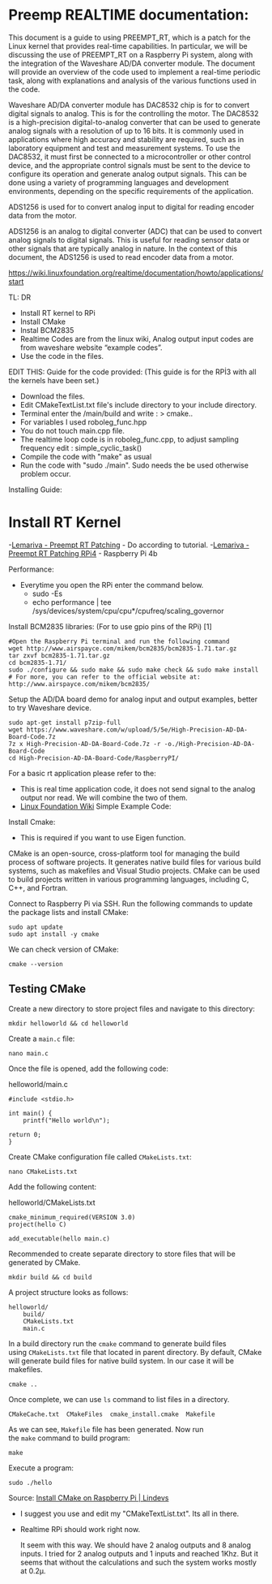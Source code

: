 # Preemp REALTIME documentation: 

This document is a guide to using PREEMPT_RT, which is a patch for the Linux kernel that provides real-time capabilities. In particular, we will be discussing the use of PREEMPT_RT on a Raspberry Pi system, along with the integration of the Waveshare AD/DA converter module. The document will provide an overview of the code used to implement a real-time periodic task, along with explanations and analysis of the various functions used in the code. 

Waveshare AD/DA converter module has DAC8532 chip is for to convert digital signals to analog. This is for the controlling the motor. The DAC8532 is a high-precision digital-to-analog converter that can be used to generate analog signals with a resolution of up to 16 bits. It is commonly used in applications where high accuracy and stability are required, such as in laboratory equipment and test and measurement systems. To use the DAC8532, it must first be connected to a microcontroller or other control device, and the appropriate control signals must be sent to the device to configure its operation and generate analog output signals. This can be done using a variety of programming languages and development environments, depending on the specific requirements of the application.

ADS1256 is used for to convert analog input to digital for reading encoder data from the motor. 

ADS1256 is an analog to digital converter (ADC) that can be used to convert analog signals to digital signals. This is useful for reading sensor data or other signals that are typically analog in nature. In the context of this document, the ADS1256 is used to read encoder data from a motor.

https://wiki.linuxfoundation.org/realtime/documentation/howto/applications/start

TL: DR 

- Install RT kernel to RPi
- Install CMake
- Instal BCM2835
- Realtime Codes are from the linux wiki, Analog output input codes are from waveshare website “example codes”.
- Use the code in the files.

EDIT THIS: Guide for the code provided: 
(This guide is for the RPİ3 with all the kernels have been set.)

- Download the files.
- Edit CMakeTextList.txt file's include directory to your include directory.
- Terminal enter the /main/build and write : > cmake..
- For variables I used roboleg_func.hpp
- You do not touch main.cpp file.
- The realtime loop code is in roboleg_func.cpp, to adjust sampling frequency edit : simple_cyclic_task()
- Compile the code with "make" as usual
- Run the code with "sudo ./main". Sudo needs the be used otherwise problem occur. 

Installing Guide:

# Install RT Kernel
-[Lemariva - Preempt RT Patching](https://lemariva.com/blog/2018/07/raspberry-pi-preempt-rt-patching-tutorial-for-kernel-4-14-y)  - Do according to tutorial.
-[Lemariva - Preempt RT Patching RPi4](https://lemariva.com/blog/2019/09/raspberry-pi-4b-preempt-rt-kernel-419y-performance-test) - Raspberry Pi 4b

Performance:
- Everytime you open the RPi enter the command below.
  - sudo -Es
  - echo performance | tee /sys/devices/system/cpu/cpu*/cpufreq/scaling_governor

Install BCM2835 libraries: (For to use gpio pins of the RPi) [1]

	#Open the Raspberry Pi terminal and run the following command
	wget http://www.airspayce.com/mikem/bcm2835/bcm2835-1.71.tar.gz
	tar zxvf bcm2835-1.71.tar.gz
	cd bcm2835-1.71/
	sudo ./configure && sudo make && sudo make check && sudo make install
	# For more, you can refer to the official website at: http://www.airspayce.com/mikem/bcm2835/
	
Setup the AD/DA board demo for analog input and output examples, better to try Waveshare device. 

	sudo apt-get install p7zip-full
	wget https://www.waveshare.com/w/upload/5/5e/High-Precision-AD-DA-Board-Code.7z
	7z x High-Precision-AD-DA-Board-Code.7z -r -o./High-Precision-AD-DA-Board-Code
	cd High-Precision-AD-DA-Board-Code/RaspberryPI/

For a basic rt application please refer to the: 

 - This is real time application code, it does not send signal to the analog output nor read. We will combine the two of them.
 - [Linux Foundation Wiki](https://wiki.linuxfoundation.org/realtime/documentation/howto/applications/start)
   Simple Example Code:

Install Cmake:
- This is required if you want to use Eigen function.

 CMake is an open-source, cross-platform tool for managing the build process of software projects. It generates native build files for various build systems, such as makefiles and Visual Studio projects. CMake can be used to build projects written in various programming languages, including C, C++, and Fortran.

Connect to Raspberry Pi via SSH. Run the following commands to update the package lists and install CMake:

```
sudo apt update
sudo apt install -y cmake
```

We can check version of CMake:
```
cmake --version
```

## **Testing CMake**

Create a new directory to store project files and navigate to this directory:

```
mkdir helloworld && cd helloworld
```

Create a `main.c` file:

```
nano main.c
```

Once the file is opened, add the following code:

helloworld/main.c

```
#include <stdio.h>

int main() {
    printf("Hello world\n");

return 0;
}
```

Create CMake configuration file called `CMakeLists.txt`:

```
nano CMakeLists.txt
```

Add the following content:

helloworld/CMakeLists.txt

```
cmake_minimum_required(VERSION 3.0)
project(hello C)

add_executable(hello main.c)
```

Recommended to create separate directory to store files that will be generated by CMake.

```
mkdir build && cd build
```

A project structure looks as follows:

```
helloworld/
    build/
    CMakeLists.txt
    main.c
```

In a build directory run the `cmake` command to generate build files using `CMakeLists.txt` file that located in parent directory. By default, CMake will generate build files for native build system. In our case it will be makefiles.

```
cmake ..
```

Once complete, we can use `ls` command to list files in a directory.

```
CMakeCache.txt  CMakeFiles  cmake_install.cmake  Makefile
```

As we can see, `Makefile` file has been generated. Now run the `make` command to build program:

```
make
```

Execute a program:

	sudo ./hello

Source: [Install CMake on Raspberry Pi | Lindevs](https://lindevs.com/install-cmake-on-raspberry-pi/)

- I suggest you use and edit my "CMakeTextList.txt". Its all in there.
- Realtime RPi should work right now.

  It seem with this way. We should have 2 analog outputs and 8 analog inputs. I tried for 2 analog outputs and 1 inputs and reached 1Khz. But it seems that without the calculations and such the system works mostly at 0.2µ.
  
